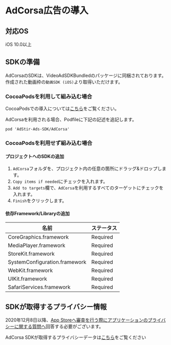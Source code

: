 <script src="https://ajax.aspnetcdn.com/ajax/jquery/jquery-1.9.0.min.js"></script>
<script src="../../custom/js/replace_network_skplist.js"></script>

# AdCorsa広告の導入

## 対応OS

iOS 10.0以上

## SDKの準備

AdCorsaのSDKは、VideoAdSDKBundledのパッケージに同梱されております。
作成された動画枠の`動画SDK (iOS)`より取得いただけます。

### CocoaPodsを利用して組み込む場合

CocoaPodsでの導入については[こちら](../init/cocoapods.md)をご覧ください。

AdCorsaを利用される場合、Podfileに下記の記述を追記します。  

```
pod 'AdStir-Ads-SDK/AdCorsa'
```

### CocoaPodsを利用せず組み込む場合

#### プロジェクトへのSDKの追加

1. `AdCorsa`フォルダを、プロジェクト内の任意の箇所にドラッグ&ドロップします。
1. `Copy items if needed`にチェックを入れます。
1. `Add to targets`欄で、`AdCorsa`を利用するすべてのターゲットにチェックを入れます。
1. `Finish`をクリックします。

#### 依存Framework/Libraryの追加

名前|ステータス
----|----
CoreGraphics.framework|Required
MediaPlayer.framework|Required
StoreKit.framework|Required
SystemConfiguration.framework|Required
WebKit.framework|Required
UIKit.framework|Required
SafariServices.framework|Required

## SDKが取得するプライバシー情報

2020年12月8日以降、[App Storeへ審査を行う際にアプリケーションのプライバシーに関する質問へ](https://developer.apple.com/app-store/app-privacy-details/)回答する必要がございます。

AdCorsa SDKが取得するプライバシーデータは[こちら](../info/nw_privacy.md#adcorsa)をご覧ください
